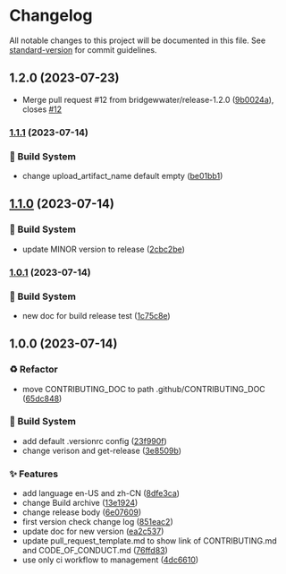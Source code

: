 # Changelog

All notable changes to this project will be documented in this file. See [standard-version](https://github.com/conventional-changelog/standard-version) for commit guidelines.

## 1.2.0 (2023-07-23)

* Merge pull request #12 from bridgewwater/release-1.2.0 ([9b0024a](https://github.com/bridgewwater/template-opensource-contributor-guide/commit/9b0024a)), closes [#12](https://github.com/bridgewwater/template-opensource-contributor-guide/issues/12)



### [1.1.1](https://github.com/bridgewwater/template-opensource-contributor-guide/compare/v1.1.0...v1.1.1) (2023-07-14)


### 👷‍ Build System

* change upload_artifact_name default empty ([be01bb1](https://github.com/bridgewwater/template-opensource-contributor-guide/commit/be01bb142eed90a944a39a92a294cad736f3c129))

## [1.1.0](https://github.com/bridgewwater/template-opensource-contributor-guide/compare/v1.0.1...v1.1.0) (2023-07-14)


### 👷‍ Build System

* update MINOR version to release ([2cbc2be](https://github.com/bridgewwater/template-opensource-contributor-guide/commit/2cbc2be11c4c2268ac4bd608ac85053aa9ca349d))

### [1.0.1](https://github.com/bridgewwater/template-opensource-contributor-guide/compare/v1.0.0...v1.0.1) (2023-07-14)


### 👷‍ Build System

* new doc for build release test ([1c75c8e](https://github.com/bridgewwater/template-opensource-contributor-guide/commit/1c75c8e19f3aa0cda474cd68ec65e8bea18b953b))

## 1.0.0 (2023-07-14)


### ♻ Refactor

* move CONTRIBUTING_DOC to path .github/CONTRIBUTING_DOC ([65dc848](https://github.com/bridgewwater/template-opensource-contributor-guide/commit/65dc84873f0cb994ba7f6af02cc37bb32208dd47))


### 👷‍ Build System

* add default .versionrc config ([23f990f](https://github.com/bridgewwater/template-opensource-contributor-guide/commit/23f990fbd15e54933c8c4c8b38f3a6c1a4dc3c32))
* change verison and get-release ([3e8509b](https://github.com/bridgewwater/template-opensource-contributor-guide/commit/3e8509bffea3cb4401689d5e5052e7df55653f9d))


### ✨ Features

* add language en-US and zh-CN ([8dfe3ca](https://github.com/bridgewwater/template-opensource-contributor-guide/commit/8dfe3cad33bdf109d0c087bf2226e39e14a26ee1))
* change Build archive ([13e1924](https://github.com/bridgewwater/template-opensource-contributor-guide/commit/13e19247c658b50555aa3ccb7d11381c10020d85))
* change release body ([6e07609](https://github.com/bridgewwater/template-opensource-contributor-guide/commit/6e0760975dcde8e5fdf1597ca19450f8ca19221c))
* first version check change log ([851eac2](https://github.com/bridgewwater/template-opensource-contributor-guide/commit/851eac26227287c70fddfeba2c525b9cb379cb6e))
* update doc for new version ([ea2c537](https://github.com/bridgewwater/template-opensource-contributor-guide/commit/ea2c53738d6a92438bf72e0d6c91d999e617e30f))
* update pull_request_template.md to show link of CONTRIBUTING.md and CODE_OF_CONDUCT.md ([76ffd83](https://github.com/bridgewwater/template-opensource-contributor-guide/commit/76ffd839491e0464df7ef5708c628f956c260efa))
* use only ci workflow to management ([4dc6610](https://github.com/bridgewwater/template-opensource-contributor-guide/commit/4dc6610cdc6520959cb3016c175c16637a5817af))
